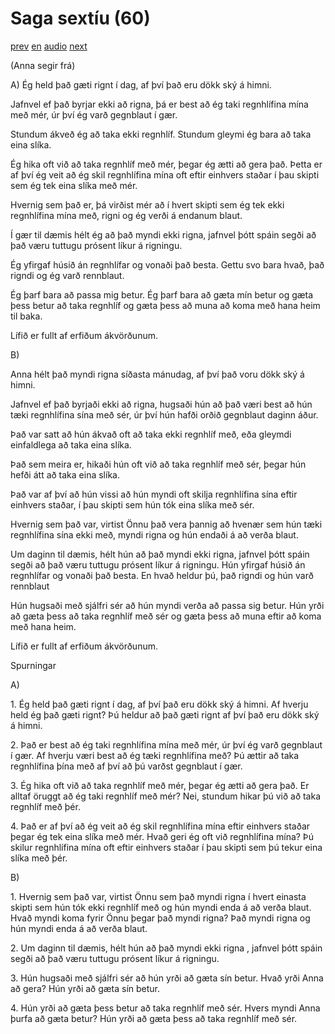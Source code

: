 # Saga sextíu (60)

[prev](../is/story_59.md)
[en](../en/story_60.md)
[audio](../audio/story_60.mp3)
[next](../is/story_01.md)

(Anna segir frá)

A\) Ég held það gæti rignt í dag, af því það eru dökk ský á himni.

Jafnvel ef það byrjar ekki að rigna, þá er best að ég taki regnhlífina
mína með mér, úr því ég varð gegnblaut í gær.

Stundum ákveð ég að taka ekki regnhlíf. Stundum gleymi ég bara að taka
eina slíka.

Ég hika oft við að taka regnhlíf með mér, þegar ég ætti að gera það.
Þetta er af því ég veit að ég skil regnhlífina mína oft eftir einhvers
staðar í þau skipti sem ég tek eina slíka með mér.

Hvernig sem það er, þá virðist mér að í hvert skipti sem ég tek ekki
regnhlífina mína með, rigni og ég verði á endanum blaut.

Í gær til dæmis hélt ég að það myndi ekki rigna, jafnvel þótt spáin
segði að það væru tuttugu prósent líkur á rigningu.

Ég yfirgaf húsið án regnhlífar og vonaði það besta. Gettu svo bara hvað,
það rigndi og ég varð rennblaut.

Ég þarf bara að passa mig betur. Ég þarf bara að gæta mín betur og gæta
þess betur að taka regnhlíf og gæta þess að muna að koma með hana heim
til baka.

Lífið er fullt af erfiðum ákvörðunum.

B\)

Anna hélt það myndi rigna síðasta mánudag, af því það voru dökk ský á
himni.

Jafnvel ef það byrjaði ekki að rigna, hugsaði hún að það væri best að
hún tæki regnhlífina sína með sér, úr því hún hafði orðið gegnblaut
daginn áður.

Það var satt að hún ákvað oft að taka ekki regnhlíf með, eða gleymdi
einfaldlega að taka eina slíka.

Það sem meira er, hikaði hún oft við að taka regnhlíf með sér, þegar hún
hefði átt að taka eina slíka.

Það var af því að hún vissi að hún myndi oft skilja regnhlífina sína
eftir einhvers staðar, í þau skipti sem hún tók eina slíka með sér.

Hvernig sem það var, virtist Önnu það vera þannig að hvenær sem hún tæki
regnhlífina sína ekki með, myndi rigna og hún endaði á að verða blaut.

Um daginn til dæmis, hélt hún að það myndi ekki rigna, jafnvel þótt
spáin segði að það væru tuttugu prósent líkur á rigningu. Hún yfirgaf
húsið án regnhlífar og vonaði það besta. En hvað heldur þú, það rigndi
og hún varð rennblaut

Hún hugsaði með sjálfri sér að hún myndi verða að passa sig betur. Hún
yrði að gæta þess að taka regnhlíf með sér og gæta þess að muna eftir að
koma með hana heim.

Lífið er fullt af erfiðum ákvörðunum.

Spurningar

A\)

1\. Ég held það gæti rignt í dag, af því það eru dökk ský á himni. Af
hverju held ég það gæti rignt? Þú heldur að það gæti rignt af því það
eru dökk ský á himni.

2\. Það er best að ég taki regnhlífina mína með mér, úr því ég varð
gegnblaut í gær. Af hverju væri best að ég tæki regnhlífina með? Þú
ættir að taka regnhlífina þína með af því að þú varðst gegnblaut í gær.

3\. Ég hika oft við að taka regnhlíf með mér, þegar ég ætti að gera það.
Er alltaf öruggt að ég taki regnhlíf með mér? Nei, stundum hikar þú við
að taka regnhlíf með þér.

4\. Það er af því að ég veit að ég skil regnhlífina mína eftir einhvers
staðar þegar ég tek eina slíka með mér. Hvað geri ég oft við regnhlífina
mína? Þú skilur regnhlífina mína oft eftir einhvers staðar í þau skipti
sem þú tekur eina slíka með þér.

B\)

1\. Hvernig sem það var, virtist Önnu sem það myndi rigna í hvert
einasta skipti sem hún tók ekki regnhlíf með og hún myndi enda á að
verða blaut. Hvað myndi koma fyrir Önnu þegar það myndi rigna? Það myndi
rigna og hún myndi enda á að verða blaut.

2\. Um daginn til dæmis, hélt hún að það myndi ekki rigna , jafnvel þótt
spáin segði að það væru tuttugu prósent líkur á rigningu.

3\. Hún hugsaði með sjálfri sér að hún yrði að gæta sín betur. Hvað yrði
Anna að gera? Hún yrði að gæta sín betur.

4\. Hún yrði að gæta þess betur að taka regnhlíf með sér. Hvers myndi
Anna þurfa að gæta betur? Hún yrði að gæta þess að taka regnhlíf með
sér.